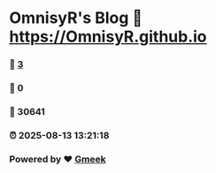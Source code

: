 # OmnisyR's Blog :link: https://OmnisyR.github.io 
### :page_facing_up: [3](https://OmnisyR.github.io/tag.html) 
### :speech_balloon: 0 
### :hibiscus: 30641 
### :alarm_clock: 2025-08-13 13:21:18 
### Powered by :heart: [Gmeek](https://github.com/Meekdai/Gmeek)
